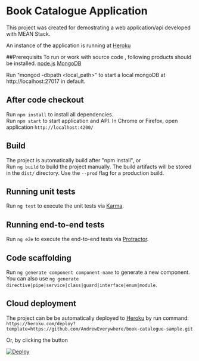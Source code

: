 # Book Catalogue Application

This project was created for demostrating a web application/api developed with MEAN Stack. 

An instance of the application is running at [Heroku](https://dry-headland-63113.herokuapp.com/)

##Prerequisits
To run or work with source code , following products should be installed.
[node.js](https://nodejs.org/en/download/)
[MongoDB](https://docs.mongodb.com/manual/installation/)

Run "mongod -dbpath <local_path>" to start a local mongoDB at http://localhost:27017 in default.

## After code checkout
Run `npm install` to install all dependencies.   
Run `npm start` to start application and API.  In Chrome or Firefox, open application `http://localhost:4200/`

## Build
The project is automatically build after "npm install", or  
Run `ng build` to build the project manually. The build artifacts will be stored in the `dist/` directory. Use the `--prod` flag for a production build.

## Running unit tests

Run `ng test` to execute the unit tests via [Karma](https://karma-runner.github.io).

## Running end-to-end tests

Run `ng e2e` to execute the end-to-end tests via [Protractor](http://www.protractortest.org/).

## Code scaffolding

Run `ng generate component component-name` to generate a new component. You can also use `ng generate directive|pipe|service|class|guard|interface|enum|module`.

## Cloud deployment
The project can be be automatically deployed to [Heroku](https://dry-headland-63113.herokuapp.com/) by run command:
`https://heroku.com/deploy?template=https://github.com/AndrewEverywhere/book-catalogue-sample.git`

Or, by clicking the button

[![Deploy](https://www.herokucdn.com/deploy/button.png)](https://heroku.com/deploy?template=https://github.com/AndrewEverywhere/book-catalogue-sample.git)

